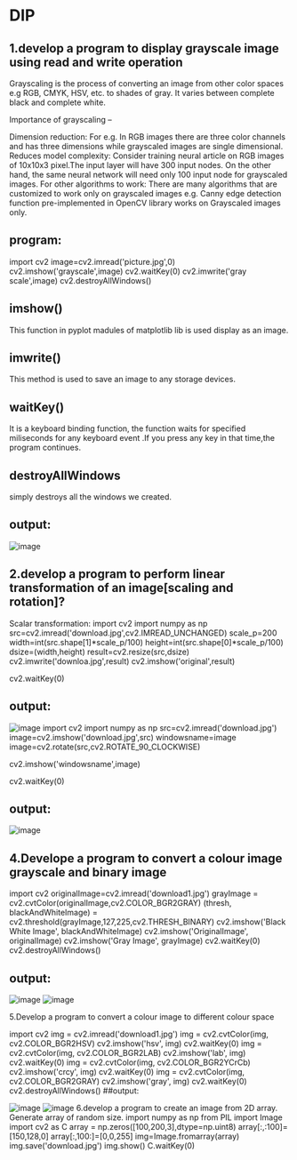 # DIP
## 1.develop a program to display grayscale image using read and write operation 
Grayscaling is the process of converting an image from other color spaces e.g RGB, CMYK, HSV, etc. to shades of gray. It varies between complete black and complete white.

Importance of grayscaling –

Dimension reduction: For e.g. In RGB images there are three color channels and has three dimensions while grayscaled images are single dimensional.
Reduces model complexity: Consider training neural article on RGB images of 10x10x3 pixel.The input layer will have 300 input nodes. On the other hand, the same neural network will need only 100 input node for grayscaled images.
For other algorithms to work: There are many algorithms that are customized to work only on grayscaled images e.g. Canny edge detection function pre-implemented in OpenCV library works on Grayscaled images only.
## program:
import cv2 
image=cv2.imread('picture.jpg',0) 
cv2.imshow('grayscale',image)
cv2.waitKey(0)
cv2.imwrite('gray scale',image)
cv2.destroyAllWindows()
## imshow()
This function  in pyplot madules of matplotlib lib is used display as an image.
## imwrite()
This method is used to save an image to any storage devices.
## waitKey()
It is a keyboard binding function, the function waits for specified miliseconds for any keyboard event .If you press any key in that time,the program continues.
## destroyAllWindows
simply destroys all the windows we created.
## output:
![image](https://user-images.githubusercontent.com/72590819/104425163-568dd580-55a6-11eb-8757-8898f0fa0f82.png)


## 2.develop a program to perform linear transformation of an image[scaling and rotation]?
Scalar transformation:
import cv2 
import numpy as np
src=cv2.imread('download.jpg',cv2.IMREAD_UNCHANGED)
scale_p=200
width=int(src.shape[1]*scale_p/100)
height=int(src.shape[0]*scale_p/100)
dsize=(width,height)
result=cv2.resize(src,dsize)
cv2.imwrite('downloa.jpg',result)
cv2.imshow('original',result)

cv2.waitKey(0)
## output:

![image](https://user-images.githubusercontent.com/72590819/104428858-f8afbc80-55aa-11eb-95b4-e98b74f399ad.png)
import cv2 
import numpy as np
src=cv2.imread('download.jpg')
image=cv2.imshow('download.jpg',src) 
windowsname=image
image=cv2.rotate(src,cv2.ROTATE_90_CLOCKWISE)

cv2.imshow('windowsname',image)

cv2.waitKey(0)

## output:
![image](https://user-images.githubusercontent.com/72590819/104429962-2b0de980-55ac-11eb-9032-2a85c4128229.png)


## 4.Develope a program to convert a colour image grayscale and binary image
import cv2
originalImage=cv2.imread('download1.jpg')
grayImage = cv2.cvtColor(originalImage,cv2.COLOR_BGR2GRAY)
(thresh, blackAndWhiteImage) = cv2.threshold(grayImage,127,225,cv2.THRESH_BINARY)
cv2.imshow('Black White Image', blackAndWhiteImage)
cv2.imshow('OriginalImage', originalImage)
cv2.imshow('Gray Image', grayImage)
cv2.waitKey(0)
cv2.destroyAllWindows()
## output:
![image](https://user-images.githubusercontent.com/72590819/104435096-fe5cd080-55b1-11eb-8be5-3fd4ad79a850.png)
![image](https://user-images.githubusercontent.com/72590819/104435390-585d9600-55b2-11eb-84d7-ed5dadb69c74.png)

5.Develop a program to convert a colour image to different colour space

import cv2 
img = cv2.imread('download1.jpg') 
img = cv2.cvtColor(img, cv2.COLOR_BGR2HSV) 
cv2.imshow('hsv', img) 
cv2.waitKey(0)
img = cv2.cvtColor(img, cv2.COLOR_BGR2LAB) 
cv2.imshow('lab', img) 
cv2.waitKey(0)
img = cv2.cvtColor(img, cv2.COLOR_BGR2YCrCb) 
cv2.imshow('crcy', img) 
cv2.waitKey(0)
img = cv2.cvtColor(img, cv2.COLOR_BGR2GRAY) 
cv2.imshow('gray', img) 
cv2.waitKey(0)
cv2.destroyAllWindows()
##output:

![image](https://user-images.githubusercontent.com/72590819/104435718-b5594c00-55b2-11eb-946c-83228eb6651a.png)
![image](https://user-images.githubusercontent.com/72590819/104435858-e2a5fa00-55b2-11eb-9d8c-a3f7c59583a9.png)
6.develop a program to create an image from 2D array. Generate array of random size.
import numpy as np
from PIL import Image
import cv2 as C
array = np.zeros([100,200,3],dtype=np.uint8)
array[:,:100]=[150,128,0]
array[:,100:]=[0,0,255]
img=Image.fromarray(array)
img.save('download.jpg')
img.show()
C.waitKey(0)







